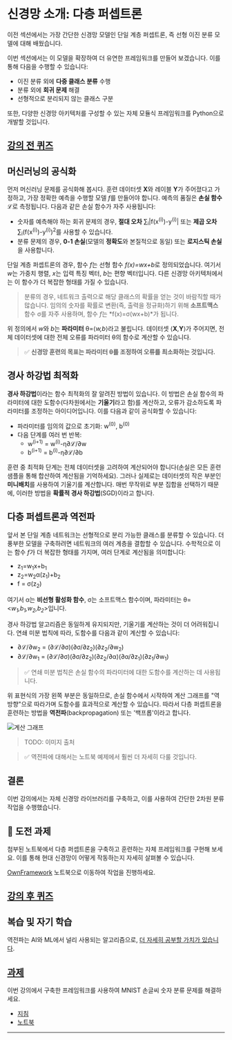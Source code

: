 <!--
CO_OP_TRANSLATOR_METADATA:
{
  "original_hash": "789d6c3fb6fc7948a470b33078a5983a",
  "translation_date": "2025-09-23T13:22:36+00:00",
  "source_file": "lessons/3-NeuralNetworks/04-OwnFramework/README.md",
  "language_code": "ko"
}
-->
# 신경망 소개: 다층 퍼셉트론

이전 섹션에서는 가장 간단한 신경망 모델인 단일 계층 퍼셉트론, 즉 선형 이진 분류 모델에 대해 배웠습니다.

이번 섹션에서는 이 모델을 확장하여 더 유연한 프레임워크를 만들어 보겠습니다. 이를 통해 다음을 수행할 수 있습니다:

* 이진 분류 외에 **다중 클래스 분류** 수행
* 분류 외에 **회귀 문제** 해결
* 선형적으로 분리되지 않는 클래스 구분

또한, 다양한 신경망 아키텍처를 구성할 수 있는 자체 모듈식 프레임워크를 Python으로 개발할 것입니다.

## [강의 전 퀴즈](https://ff-quizzes.netlify.app/en/ai/quiz/7)

## 머신러닝의 공식화

먼저 머신러닝 문제를 공식화해 봅시다. 훈련 데이터셋 **X**와 레이블 **Y**가 주어졌다고 가정하고, 가장 정확한 예측을 수행할 모델 *f*를 만들어야 합니다. 예측의 품질은 **손실 함수** &lagran;로 측정됩니다. 다음과 같은 손실 함수가 자주 사용됩니다:

* 숫자를 예측해야 하는 회귀 문제의 경우, **절대 오차** &sum;<sub>i</sub>|f(x<sup>(i)</sup>)-y<sup>(i)</sup>| 또는 **제곱 오차** &sum;<sub>i</sub>(f(x<sup>(i)</sup>)-y<sup>(i)</sup>)<sup>2</sup>를 사용할 수 있습니다.
* 분류 문제의 경우, **0-1 손실**(모델의 **정확도**와 본질적으로 동일) 또는 **로지스틱 손실**을 사용합니다.

단일 계층 퍼셉트론의 경우, 함수 *f*는 선형 함수 *f(x)=wx+b*로 정의되었습니다. 여기서 *w*는 가중치 행렬, *x*는 입력 특징 벡터, *b*는 편향 벡터입니다. 다른 신경망 아키텍처에서는 이 함수가 더 복잡한 형태를 가질 수 있습니다.

> 분류의 경우, 네트워크 출력으로 해당 클래스의 확률을 얻는 것이 바람직할 때가 많습니다. 임의의 숫자를 확률로 변환(즉, 출력을 정규화)하기 위해 **소프트맥스** 함수 &sigma;를 자주 사용하며, 함수 *f*는 *f(x)=&sigma;(wx+b)*가 됩니다.

위 정의에서 *w*와 *b*는 **파라미터** &theta;=⟨*w,b*⟩라고 불립니다. 데이터셋 ⟨**X**,**Y**⟩가 주어지면, 전체 데이터셋에 대한 전체 오류를 파라미터 &theta;의 함수로 계산할 수 있습니다.

> ✅ **신경망 훈련의 목표는 파라미터 &theta;를 조정하여 오류를 최소화하는 것입니다.**

## 경사 하강법 최적화

**경사 하강법**이라는 함수 최적화의 잘 알려진 방법이 있습니다. 이 방법은 손실 함수의 파라미터에 대한 도함수(다차원에서는 **기울기**라고 함)를 계산하고, 오류가 감소하도록 파라미터를 조정하는 아이디어입니다. 이를 다음과 같이 공식화할 수 있습니다:

* 파라미터를 임의의 값으로 초기화: w<sup>(0)</sup>, b<sup>(0)</sup>
* 다음 단계를 여러 번 반복:
    - w<sup>(i+1)</sup> = w<sup>(i)</sup>-&eta;&part;&lagran;/&part;w
    - b<sup>(i+1)</sup> = b<sup>(i)</sup>-&eta;&part;&lagran;/&part;b

훈련 중 최적화 단계는 전체 데이터셋을 고려하여 계산되어야 합니다(손실은 모든 훈련 샘플을 통해 합산하여 계산됨을 기억하세요). 그러나 실제로는 데이터셋의 작은 부분인 **미니배치**를 사용하여 기울기를 계산합니다. 매번 무작위로 부분 집합을 선택하기 때문에, 이러한 방법을 **확률적 경사 하강법**(SGD)이라고 합니다.

## 다층 퍼셉트론과 역전파

앞서 본 단일 계층 네트워크는 선형적으로 분리 가능한 클래스를 분류할 수 있습니다. 더 풍부한 모델을 구축하려면 네트워크의 여러 계층을 결합할 수 있습니다. 수학적으로 이는 함수 *f*가 더 복잡한 형태를 가지며, 여러 단계로 계산됨을 의미합니다:
* z<sub>1</sub>=w<sub>1</sub>x+b<sub>1</sub>
* z<sub>2</sub>=w<sub>2</sub>&alpha;(z<sub>1</sub>)+b<sub>2</sub>
* f = &sigma;(z<sub>2</sub>)

여기서 &alpha;는 **비선형 활성화 함수**, &sigma;는 소프트맥스 함수이며, 파라미터는 &theta;=<*w<sub>1</sub>,b<sub>1</sub>,w<sub>2</sub>,b<sub>2</sub>*>입니다.

경사 하강법 알고리즘은 동일하게 유지되지만, 기울기를 계산하는 것이 더 어려워집니다. 연쇄 미분 법칙에 따라, 도함수를 다음과 같이 계산할 수 있습니다:

* &part;&lagran;/&part;w<sub>2</sub> = (&part;&lagran;/&part;&sigma;)(&part;&sigma;/&part;z<sub>2</sub>)(&part;z<sub>2</sub>/&part;w<sub>2</sub>)
* &part;&lagran;/&part;w<sub>1</sub> = (&part;&lagran;/&part;&sigma;)(&part;&sigma;/&part;z<sub>2</sub>)(&part;z<sub>2</sub>/&part;&alpha;)(&part;&alpha;/&part;z<sub>1</sub>)(&part;z<sub>1</sub>/&part;w<sub>1</sub>)

> ✅ 연쇄 미분 법칙은 손실 함수의 파라미터에 대한 도함수를 계산하는 데 사용됩니다.

위 표현식의 가장 왼쪽 부분은 동일하므로, 손실 함수에서 시작하여 계산 그래프를 "역방향"으로 따라가며 도함수를 효과적으로 계산할 수 있습니다. 따라서 다층 퍼셉트론을 훈련하는 방법을 **역전파**(backpropagation) 또는 '백프롭'이라고 합니다.

<img alt="계산 그래프" src="images/ComputeGraphGrad.png"/>

> TODO: 이미지 출처

> ✅ 역전파에 대해서는 노트북 예제에서 훨씬 더 자세히 다룰 것입니다.

## 결론

이번 강의에서는 자체 신경망 라이브러리를 구축하고, 이를 사용하여 간단한 2차원 분류 작업을 수행했습니다.

## 🚀 도전 과제

첨부된 노트북에서 다층 퍼셉트론을 구축하고 훈련하는 자체 프레임워크를 구현해 보세요. 이를 통해 현대 신경망이 어떻게 작동하는지 자세히 살펴볼 수 있습니다.

[OwnFramework](OwnFramework.ipynb) 노트북으로 이동하여 작업을 진행하세요.

## [강의 후 퀴즈](https://ff-quizzes.netlify.app/en/ai/quiz/8)

## 복습 및 자기 학습

역전파는 AI와 ML에서 널리 사용되는 알고리즘으로, [더 자세히 공부할 가치가 있습니다](https://wikipedia.org/wiki/Backpropagation).

## [과제](lab/README.md)

이번 강의에서 구축한 프레임워크를 사용하여 MNIST 손글씨 숫자 분류 문제를 해결하세요.

* [지침](lab/README.md)
* [노트북](lab/MyFW_MNIST.ipynb)

---

